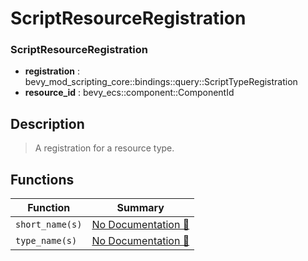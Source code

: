 # ScriptResourceRegistration

### ScriptResourceRegistration

- **registration** : bevy\_mod\_scripting\_core::bindings::query::ScriptTypeRegistration
- **resource\_id** : bevy\_ecs::component::ComponentId

## Description

>  A registration for a resource type.

## Functions

| Function | Summary |
| --- | --- |
| `short_name(s)` | [No Documentation 🚧](./scriptresourceregistration/short_name.md) |
| `type_name(s)` | [No Documentation 🚧](./scriptresourceregistration/type_name.md) |